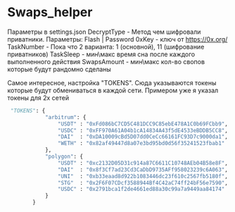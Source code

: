 # Swaps_helper
Параметры в settings.json
DecryptType - Метод чем шифровали приватники. Параметры: Flash | Password
0xKey - ключ от https://0x.org/
TaskNumber - Пока что 2 варианта: 1 (основной), 11 (шифрование приватников)
TaskSleep - мин\макс время сна после каждого выполненного действия
SwapsAmount - мин\макс кол-во свопов которые будут рандомно сделаны

Самое интересное, настройка "TOKENS". Сюда указываются токены которые будут обмениваться в каждой сети. Примером уже я указал токены для 2х сетей
~~~python
 "TOKENS": {
            "arbitrum": {
                "USDT" : "0xFd086bC7CD5C481DCC9C85ebE478A1C0b69FCbb9",
                "USDC" : "0xFF970A61A04b1cA14834A43f5dE4533eBDDB5CC8",
                "DAI"  : "0xDA10009cBd5D07dd0CeCc66161FC93D7c9000da1",
                "WETH" : "0x82af49447d8a07e3bd95bd0d56f35241523fbab1"
            },
            "polygon": {
                "USDT" : "0xc2132D05D31c914a87C6611C10748AEb04B58e8F",
                "DAI"  : "0x8f3Cf7ad23Cd3CaDbD9735AFf958023239c6A063",
                "UNI"  : "0xb33eaad8d922b1083446dc23f610c2567fb5180f",
                "STG"  : "0x2F6F07CDcf3588944Bf4C42aC74ff24bF56e7590",
                "USDC" : "0x2791bca1f2de4661ed88a30c99a7a9449aa84174"
            }
        }

~~~
